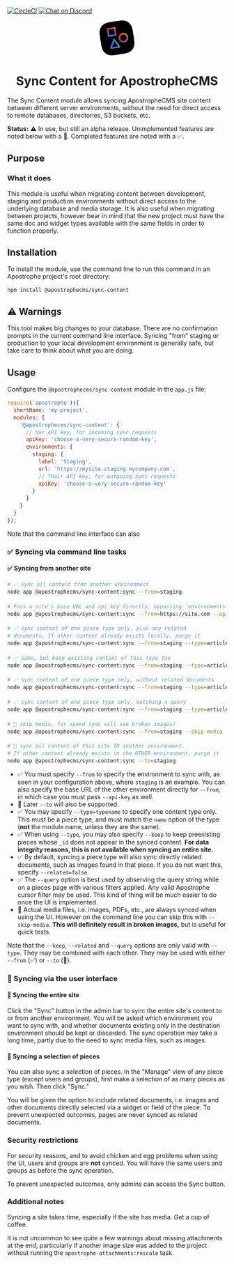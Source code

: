[![CircleCI](https://circleci.com/gh/apostrophecms/sync-content/tree/master.svg?style=svg)](https://circleci.com/gh/apostrophecms/sync-content/tree/master)
[![Chat on Discord](https://img.shields.io/discord/517772094482677790.svg)](https://chat.apostrophecms.org)

<p align="center">
  <a href="https://github.com/apostrophecms/apostrophe">
    <!-- TODO:  -->
    <img src="https://raw.githubusercontent.com/apostrophecms/apostrophe/main/logo.svg" alt="ApostropheCMS logo" width="80" height="80">
  </a>

  <h1 align="center">Sync Content for ApostropheCMS</h1>
</p>

The Sync Content module allows syncing ApostropheCMS site content between different server environments, without the need for direct access to remote databases, directories, S3 buckets, etc.

**Status:** ⚠️ In use, but still an alpha release. Unimplemented features are noted below with a 🚧. Completed features are noted with a ✅.

## Purpose

### What it does

This module is useful when migrating content between development, staging and production environments without direct access to the underlying database and media storage. It is also useful when migrating between projects, however bear in mind that the new project must have the same doc and widget types available with the same fields in order to function properly.

## Installation

To install the module, use the command line to run this command in an Apostrophe project's root directory:

```
npm install @apostrophecms/sync-content
```

## ⚠️ Warnings

This tool makes big changes to your database. There are no confirmation prompts in the current command line interface. Syncing "from" staging or production to your local development environment is generally safe, but take care to think about what you are doing.

## Usage

Configure the `@apostrophecms/sync-content` module in the `app.js` file:

```javascript
require('apostrophe')({
  shortName: 'my-project',
  modules: {
    '@apostrophecms/sync-content': {
      // Our API key, for incoming sync requests
      apiKey: 'choose-a-very-secure-random-key',
      environments: {
        staging: {
          label: 'Staging',
          url: 'https://mysite.staging.mycompany.com',
          // Their API key, for outgoing sync requests
          apiKey: 'choose-a-very-secure-random-key'  
        }
      }
    }
  }
});
```

Note that the command line interface can also 

### ✅ Syncing via command line tasks

#### ✅ Syncing from another site

```bash
# ✅ sync all content from another environment
node app @apostrophecms/sync-content:sync --from=staging

# Pass a site's base URL and api key directly, bypassing `environments`
node app @apostrophecms/sync-content:sync --from=https://site.com --api-key=xyz

# ✅ sync content of one piece type only, plus any related
# documents. If other content already exists locally, purge it
node app @apostrophecms/sync-content:sync --from=staging --type=article

# ✅ Same, but keep existing content of this type too
node app @apostrophecms/sync-content:sync --from=staging --type=article --keep

# ✅ sync content of one piece type only, without related documents
node app @apostrophecms/sync-content:sync --from=staging --type=article --related=false

# ✅ sync content of one piece type only, matching a query
node app @apostrophecms/sync-content:sync --from=staging --type=article --query=tags[]=blue

# 🚧 skip media, for speed (you will see broken images)
node app @apostrophecms/sync-content:sync --from=staging --skip-media

# 🚧 sync all content of this site TO another environment.
# If other content already exists in the OTHER environment, purge it
node app @apostrophecms/sync-content:sync --to=staging
```

* ✅ You must specify `--from` to specify the environment to sync with, as seen in your configuration above, where `staging` is an example. You can also specify the base URL of the other environment directly for `--from`, in which case you must pass `--api-key` as well.
* 🚧 Later `--to` will also be supported. 
* ✅ You may specify `--type=typename` to specify one content type only. This must be a piece type, and must match the `name` option of the type (**not** the module name, unless they are the same).
* ✅ When using `--type`, you may also specify `--keep` to keep preexisting pieces whose `_id` does not appear in the synced content. **For data integrity reasons, this is not available when syncing an entire site.**
* ✅ By default, syncing a piece type will also sync directly related documents, such as images found in that piece. If you do not want this, specify `--related=false`.
* ✅ The `--query` option is best used by observing the query string while on a pieces page with various filters applied. Any valid Apostrophe cursor filter may be used. This kind of thing will be much easier to do once the UI is implemented.
* 🚧 Actual media files, i.e. images, PDFs, etc., are always synced when using the UI. However on the command line you can skip this with `--skip-media`. **This will definitely result in broken images,** but is useful for quick tests.

Note that the `--keep`, `--related` and `--query` options are only valid with `--type`. They may be combined with each other. They may be used with either `--from` (✅) or `--to` (🚧).

### 🚧 Syncing via the user interface

#### 🚧 Syncing the entire site

Click the "Sync" button in the admin bar to sync the entire site's content to or from another environment. You will be asked which environment you want to sync with, and whether documents existing only in the destination environment should be kept or discarded. The sync operation may take a long time, partly due to the need to sync media files, such as images.

#### 🚧 Syncing a selection of pieces

You can also sync a selection of pieces. In the "Manage" view of any piece type (except users and groups), first make a selection of as many pieces as you wish. Then click "Sync."

You will be given the option to include related documents, i.e. images and other documents directly selected via a widget or field of the piece. To prevent unexpected outcomes, pages are never synced as related documents.

### Security restrictions

For security reasons, and to avoid chicken and egg problems when using the UI, users and groups are **not** synced. You will have the same users and groups as before the sync operation.

To prevent unexpected outcomes, only admins can access the Sync button.

### Additional notes

Syncing a site takes time, especially if the site has media. Get a cup of coffee.

It is not uncommon to see quite a few warnings about missing attachments at the end, particularly if another image size was added to the project without running the `apostrophe-attachments:rescale` task.
